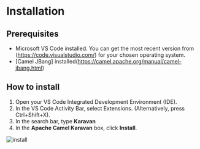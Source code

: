 # Installation

## Prerequisites
* Microsoft VS Code installed. You can get the most recent version from (https://code.visualstudio.com/) for your chosen operating system.
* [Camel JBang] installed(https://camel.apache.org/manual/camel-jbang.html)

## How to install
1. Open your VS Code Integrated Development Environment (IDE).
2. In the VS Code Activity Bar, select Extensions. (Alternatively, press Ctrl+Shift+X).
3. In the search bar, type **Karavan**
4. In the **Apache Camel Karavan** box, click **Install**.

![install](../images/install.png)
